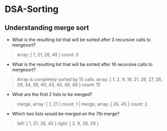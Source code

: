 # DSA-Sorting

## Understanding merge sort
 - What is the resulting list that will be sorted after 3 recursive calls to      mergesort?
 > array: [ 1, 21, 26, 45 ] count: 3

 - What is the resulting list that will be sorted after 16 recursive calls to     mergesort?
 > Array is completely sorted by 15 calls. array: [ 1, 2, 9, 16, 21, 26, 27, 28, 29, 34, 39, 40, 43, 45, 46, 49 ] count: 15

 - What are the first 2 lists to be merged?
 > merge, array: [ 1, 21 ] count: 1 | merge, array: [ 26, 45 ] count: 2

 - Which two lists would be merged on the 7th merge?
 > left: [ 1, 21, 26, 45 ] right: [ 2, 9, 28, 29 ]
